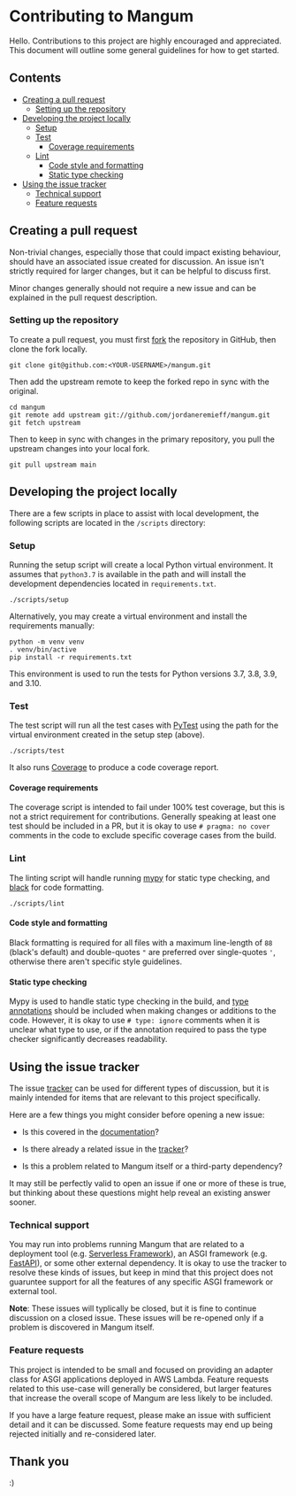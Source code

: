 # Contributing to Mangum

Hello. Contributions to this project are highly encouraged and appreciated. This document will outline some general guidelines for how to get started.

## Contents

- [Creating a pull request](#creating-a-pull-request)
  * [Setting up the repository](#setting-up-the-repository)
- [Developing the project locally](#developing-the-project-locally)
  * [Setup](#setup)
  * [Test](#test)
    + [Coverage requirements](#coverage-requirements)
  * [Lint](#lint)
    + [Code style and formatting](#code-style-and-formatting)
    + [Static type checking](#static-type-checking)
- [Using the issue tracker](#using-the-issue-tracker)
  * [Technical support](#technical-support)
  * [Feature requests](#feature-requests)

## Creating a pull request

Non-trivial changes, especially those that could impact existing behaviour, should have an associated issue created for discussion. An issue isn't strictly required for larger changes, but it can be helpful to discuss first.

Minor changes generally should not require a new issue and can be explained in the pull request description.

### Setting up the repository

To create a pull request, you must first [fork](https://docs.github.com/en/free-pro-team@latest/github/collaborating-with-issues-and-pull-requests/about-forks) the repository in GitHub, then clone the fork locally.

```shell
git clone git@github.com:<YOUR-USERNAME>/mangum.git
```

Then add the upstream remote to keep the forked repo in sync with the original.

```shell
cd mangum
git remote add upstream git://github.com/jordaneremieff/mangum.git
git fetch upstream
```

Then to keep in sync with changes in the primary repository, you pull the upstream changes into your local fork.

```shell
git pull upstream main
```

## Developing the project locally

There are a few scripts in place to assist with local development, the following scripts are located in the `/scripts` directory:

### Setup

Running the setup script will create a local Python virtual environment. It assumes that `python3.7` is available in the path and will install the development dependencies located in `requirements.txt`.

```shell
./scripts/setup
```

Alternatively, you may create a virtual environment and install the requirements manually:

```
python -m venv venv
. venv/bin/active
pip install -r requirements.txt
```

This environment is used to run the tests for Python versions 3.7, 3.8, 3.9, and 3.10.

### Test

The test script will run all the test cases with [PyTest](https://docs.pytest.org/en/stable/) using the path for the virtual environment created in the setup step (above).

```shell
./scripts/test
```

It also runs [Coverage](https://coverage.readthedocs.io/en/coverage-5.3/) to produce a code coverage report.

#### Coverage requirements

The coverage script is intended to fail under 100% test coverage, but this is not a strict requirement for contributions. Generally speaking at least one test should be included in a PR, but it is okay to use `# pragma: no cover` comments in the code to exclude specific coverage cases from the build.

### Lint

The linting script will handle running [mypy](https://github.com/python/mypy) for static type checking, and [black](https://github.com/psf/black) for code formatting.

```shell
./scripts/lint
```

#### Code style and formatting

Black formatting is required for all files with a maximum line-length of `88` (black's default) and double-quotes `"` are preferred over single-quotes `'`, otherwise there aren't specific style guidelines.

#### Static type checking

Mypy is used to handle static type checking in the build, and [type annotations](https://mypy.readthedocs.io/en/stable/cheat_sheet_py3.html) should be included when making changes or additions to the code. However, it is okay to use `# type: ignore` comments when it is unclear what type to use, or if the annotation required to pass the type checker significantly decreases readability.

## Using the issue tracker

The issue [tracker](https://github.com/jordaneremieff/mangum/issues) can be used for different types of discussion, but it is mainly intended for items that are relevant to this project specifically.

Here are a few things you might consider before opening a new issue:

- Is this covered in the [documentation](https://mangum.io/)?

- Is there already a related issue in the [tracker](https://github.com/jordaneremieff/mangum/issues)?

- Is this a problem related to Mangum itself or a third-party dependency?

It may still be perfectly valid to open an issue if one or more of these is true, but thinking about these questions might help reveal an existing answer sooner.

### Technical support

You may run into problems running Mangum that are related to a deployment tool (e.g. [Serverless Framework](https://www.serverless.com/)), an ASGI framework (e.g. [FastAPI](https://fastapi.tiangolo.com/)), or some other external dependency. It is okay to use the tracker to resolve these kinds of issues, but keep in mind that this project does not guaruntee support for all the features of any specific ASGI framework or external tool.

**Note**: These issues will typlically be closed, but it is fine to continue discussion on a closed issue. These issues will be re-opened only if a problem is discovered in Mangum itself.

### Feature requests

This project is intended to be small and focused on providing an adapter class for ASGI applications deployed in AWS Lambda. Feature requests related to this use-case will generally be considered, but larger features that increase the overall scope of Mangum are less likely to be included.

If you have a large feature request, please make an issue with sufficient detail and it can be discussed. Some feature requests may end up being rejected initially and re-considered later.

## Thank you

:)
